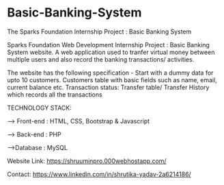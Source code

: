 # Basic-Banking-System
The Sparks Foundation Internship Project : Basic Banking System


Sparks Foundation Web Development Internship Project : Basic Banking System website. A web application used to tranfer virtual money between multiple users and also record the banking transactions/ activities.

The website has the following specification -
Start with a dummy data for upto 10 customers. Customers table with basic fields such as name, email, current balance etc. Transaction status: Transfer table/ Transfer History which records all the transactions


TECHNOLOGY STACK:

--> Front-end : HTML, CSS, Bootstrap & Javascript

--> Back-end : PHP

-->Database : MySQL

Website Link: https://shruuminpro.000webhostapp.com/

Contact: https://www.linkedin.com/in/shrutika-yadav-2a6214186/

